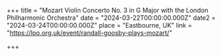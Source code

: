 +++
title = "Mozart Violin Concerto No. 3 in G Major with the London Philharmonic Orchestra"
date = "2024-03-22T00:00:00.000Z"
date2 = "2024-03-24T00:00:00.000Z"
place = "Eastbourne, UK"
link = "https://lpo.org.uk/event/randall-goosby-plays-mozart/"

+++


